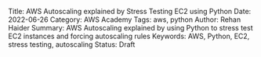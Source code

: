 Title: AWS Autoscaling explained by Stress Testing EC2 using Python
Date: 2022-06-26
Category: AWS Academy
Tags: aws, python
Author: Rehan Haider
Summary: AWS Autoscaling explained by using Python to stress test EC2 instances and forcing autoscaling rules
Keywords: AWS, Python, EC2, stress testing, autoscaling
Status: Draft






